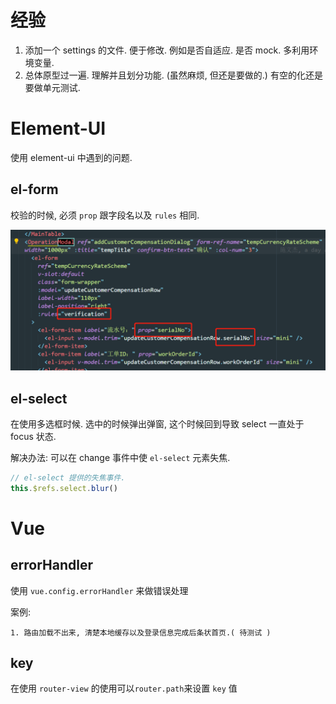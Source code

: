 # 经验

1. 添加一个 settings 的文件. 便于修改. 例如是否自适应. 是否 mock. 多利用环境变量.
2. 总体原型过一遍. 理解并且划分功能. (虽然麻烦, 但还是要做的.) 有空的化还是要做单元测试.



# Element-UI

使用 element-ui 中遇到的问题.



## el-form

校验的时候, 必须 `prop` 跟字段名以及 `rules` 相同.


![](../images/element-ui-01.png)



## el-select

在使用多选框时候. 选中的时候弹出弹窗, 这个时候回到导致 select 一直处于 focus 状态.

解决办法: 可以在 change 事件中使 `el-select` 元素失焦. 

```js
// el-select 提供的失焦事件.
this.$refs.select.blur()
```



# Vue



## errorHandler
 使用 `vue.config.errorHandler` 来做错误处理

案例:

	1. 路由加载不出来, 清楚本地缓存以及登录信息完成后条状首页.( 待测试 )



## key

 在使用 `router-view` 的使用可以`router.path`来设置 `key` 值


